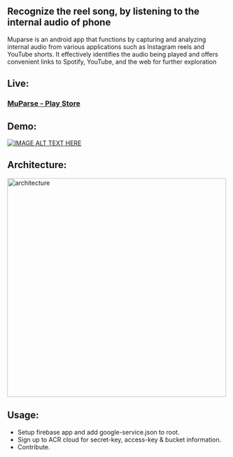 ## Recognize the reel song, by listening to the internal audio of phone

Muparse is an android app that functions by capturing and analyzing internal audio from various applications such as Instagram reels and YouTube shorts. It effectively identifies the audio being played and offers convenient links to Spotify, YouTube, and the web for further exploration

## Live:

### [MuParse - Play Store](https://play.google.com/store/apps/details?id=com.sandeep.music_recognizer_app&hl=en&gl=IN)

## Demo:

[![IMAGE ALT TEXT HERE](https://img.youtube.com/vi/nNGeyQrl9QY/0.jpg)](https://www.youtube.com/watch?v=nNGeyQrl9QY)

## Architecture:

<img width="500" src="https://github.com/mssandeepkamath/muparse-android/assets/90695071/b7998986-e1c1-4e25-8b9c-57f4b34b2a02" align="center" alt="architecture"  border="0">

## Usage:

* Setup firebase app and add google-service.json to root.
* Sign up to ACR cloud for secret-key, access-key & bucket information.
* Contribute.






